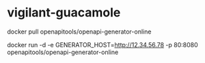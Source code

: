 # vigilant-guacamole

 docker pull openapitools/openapi-generator-online
 
 docker run -d -e GENERATOR_HOST=http://12.34.56.78 -p 80:8080 openapitools/openapi-generator-online
